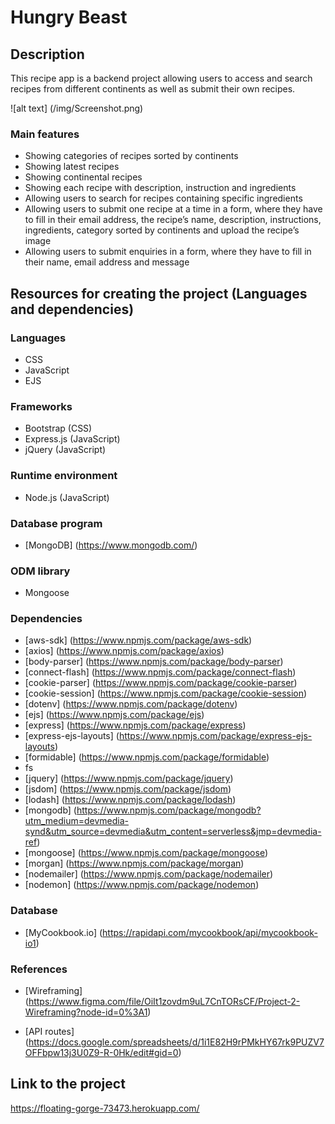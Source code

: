 # Hungry Beast

## Description

This recipe app is a backend project allowing users to access and search recipes from different continents as well as submit their own recipes.

![alt text] (/img/Screenshot.png)
### Main features

- Showing categories of recipes sorted by continents
- Showing latest recipes
- Showing continental recipes
- Showing each recipe with description, instruction and ingredients
- Allowing users to search for recipes containing specific ingredients
- Allowing users to submit one recipe at a time in a form, where they have to fill in their email address, the recipe’s name, description, instructions, ingredients, category sorted by continents and upload the recipe’s image
- Allowing users to submit enquiries in a form, where they have to fill in their name, email address and message

## Resources for creating the project (Languages and dependencies)

### Languages

- CSS
- JavaScript
- EJS

### Frameworks

- Bootstrap (CSS)
- Express.js (JavaScript)
- jQuery (JavaScript)

### Runtime environment

- Node.js (JavaScript)
### Database program

- [MongoDB] (https://www.mongodb.com/)

### ODM library

- Mongoose

### Dependencies

- [aws-sdk] (https://www.npmjs.com/package/aws-sdk)
- [axios] (https://www.npmjs.com/package/axios)
- [body-parser] (https://www.npmjs.com/package/body-parser)
- [connect-flash] (https://www.npmjs.com/package/connect-flash)
- [cookie-parser] (https://www.npmjs.com/package/cookie-parser)
- [cookie-session] (https://www.npmjs.com/package/cookie-session)
- [dotenv] (https://www.npmjs.com/package/dotenv)
- [ejs] (https://www.npmjs.com/package/ejs)
- [express] (https://www.npmjs.com/package/express)
- [express-ejs-layouts] (https://www.npmjs.com/package/express-ejs-layouts)
- [formidable] (https://www.npmjs.com/package/formidable)
- fs
- [jquery] (https://www.npmjs.com/package/jquery)
- [jsdom] (https://www.npmjs.com/package/jsdom)
- [lodash] (https://www.npmjs.com/package/lodash)
- [mongodb] (https://www.npmjs.com/package/mongodb?utm_medium=devmedia-synd&utm_source=devmedia&utm_content=serverless&jmp=devmedia-ref)
- [mongoose] (https://www.npmjs.com/package/mongoose)
- [morgan] (https://www.npmjs.com/package/morgan)
- [nodemailer] (https://www.npmjs.com/package/nodemailer)
- [nodemon] (https://www.npmjs.com/package/nodemon)

### Database

- [MyCookbook.io] (https://rapidapi.com/mycookbook/api/mycookbook-io1)

### References

- [Wireframing]
(https://www.figma.com/file/OiIt1zovdm9uL7CnTORsCF/Project-2-Wireframing?node-id=0%3A1)

- [API routes]
(https://docs.google.com/spreadsheets/d/1i1E82H9rPMkHY67rk9PUZV7OFFbpw13j3U0Z9-R-0Hk/edit#gid=0)

## Link to the project
https://floating-gorge-73473.herokuapp.com/
